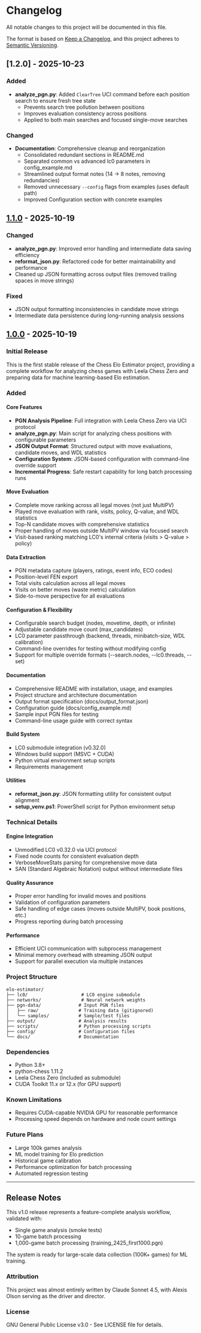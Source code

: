 # Changelog

All notable changes to this project will be documented in this file.

The format is based on [Keep a Changelog](https://keepachangelog.com/en/1.0.0/),
and this project adheres to [Semantic Versioning](https://semver.org/spec/v2.0.0.html).

## [1.2.0] - 2025-10-23

### Added
- **analyze_pgn.py**: Added `ClearTree` UCI command before each position search to ensure fresh tree state
  - Prevents search tree pollution between positions
  - Improves evaluation consistency across positions
  - Applied to both main searches and focused single-move searches

### Changed
- **Documentation**: Comprehensive cleanup and reorganization
  - Consolidated redundant sections in README.md
  - Separated common vs advanced lc0 parameters in config_example.md
  - Streamlined output format notes (14 → 8 notes, removing redundancies)
  - Removed unnecessary `--config` flags from examples (uses default path)
  - Improved Configuration section with concrete examples

## [1.1.0] - 2025-10-19

### Changed
- **analyze_pgn.py**: Improved error handling and intermediate data saving efficiency
- **reformat_json.py**: Refactored code for better maintainability and performance
- Cleaned up JSON formatting across output files (removed trailing spaces in move strings)

### Fixed
- JSON output formatting inconsistencies in candidate move strings
- Intermediate data persistence during long-running analysis sessions

## [1.0.0] - 2025-10-19

### Initial Release

This is the first stable release of the Chess Elo Estimator project, providing a complete workflow for analyzing chess games with Leela Chess Zero and preparing data for machine learning-based Elo estimation.

### Added

#### Core Features
- **PGN Analysis Pipeline**: Full integration with Leela Chess Zero via UCI protocol
- **analyze_pgn.py**: Main script for analyzing chess positions with configurable parameters
- **JSON Output Format**: Structured output with move evaluations, candidate moves, and WDL statistics
- **Configuration System**: JSON-based configuration with command-line override support
- **Incremental Progress**: Safe restart capability for long batch processing runs

#### Move Evaluation
- Complete move ranking across all legal moves (not just MultiPV)
- Played move evaluation with rank, visits, policy, Q-value, and WDL statistics
- Top-N candidate moves with comprehensive statistics
- Proper handling of moves outside MultiPV window via focused search
- Visit-based ranking matching LC0's internal criteria (visits > Q-value > policy)

#### Data Extraction
- PGN metadata capture (players, ratings, event info, ECO codes)
- Position-level FEN export
- Total visits calculation across all legal moves
- Visits on better moves (waste metric) calculation
- Side-to-move perspective for all evaluations

#### Configuration & Flexibility
- Configurable search budget (nodes, movetime, depth, or infinite)
- Adjustable candidate move count (max_candidates)
- LC0 parameter passthrough (backend, threads, minibatch-size, WDL calibration)
- Command-line overrides for testing without modifying config
- Support for multiple override formats (--search.nodes, --lc0.threads, --set)

#### Documentation
- Comprehensive README with installation, usage, and examples
- Project structure and architecture documentation
- Output format specification (docs/output_format.json)
- Configuration guide (docs/config_example.md)
- Sample input PGN files for testing
- Command-line usage guide with correct syntax

#### Build System
- LC0 submodule integration (v0.32.0)
- Windows build support (MSVC + CUDA)
- Python virtual environment setup scripts
- Requirements management

#### Utilities
- **reformat_json.py**: JSON formatting utility for consistent output alignment
- **setup_venv.ps1**: PowerShell script for Python environment setup

### Technical Details

#### Engine Integration
- Unmodified LC0 v0.32.0 via UCI protocol
- Fixed node counts for consistent evaluation depth
- VerboseMoveStats parsing for comprehensive move data
- SAN (Standard Algebraic Notation) output without intermediate files

#### Quality Assurance
- Proper error handling for invalid moves and positions
- Validation of configuration parameters
- Safe handling of edge cases (moves outside MultiPV, book positions, etc.)
- Progress reporting during batch processing

#### Performance
- Efficient UCI communication with subprocess management
- Minimal memory overhead with streaming JSON output
- Support for parallel execution via multiple instances

### Project Structure
```
elo-estimator/
├── lc0/                    # LC0 engine submodule
├── networks/               # Neural network weights
├── pgn-data/              # Input PGN files
│   ├── raw/               # Training data (gitignored)
│   └── samples/           # Sample/test files
├── output/                # Analysis results
├── scripts/               # Python processing scripts
├── config/                # Configuration files
└── docs/                  # Documentation
```

### Dependencies
- Python 3.8+
- python-chess 1.11.2
- Leela Chess Zero (included as submodule)
- CUDA Toolkit 11.x or 12.x (for GPU support)

### Known Limitations
- Requires CUDA-capable NVIDIA GPU for reasonable performance
- Processing speed depends on hardware and node count settings

### Future Plans
- Large 100k games analysis
- ML model training for Elo prediction
- Historical game calibration
- Performance optimization for batch processing
- Automated regression testing

---

## Release Notes

This v1.0 release represents a feature-complete analysis workflow, validated with:
- Single game analysis (smoke tests)
- 10-game batch processing
- 1,000-game batch processing (training_2425_first1000.pgn)

The system is ready for large-scale data collection (100K+ games) for ML training.

### Attribution
This project was almost entirely written by Claude Sonnet 4.5, with Alexis Olson serving as the driver and director.

### License
GNU General Public License v3.0 - See LICENSE file for details.

[1.1.0]: https://github.com/AlexisOlson/elo-estimator/compare/v1.0.0...v1.1.0
[1.0.0]: https://github.com/AlexisOlson/elo-estimator/releases/tag/v1.0.0
